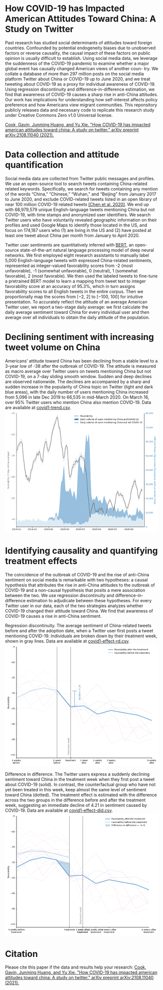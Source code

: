 # How COVID-19 has Impacted American Attitudes Toward China: A Study on Twitter

Past research has studied social determinants of attitudes toward foreign countries. Confounded by potential endogeneity biases due to unobserved factors or reverse causality, the causal impact of these factors on public opinion is usually difficult to establish. Using social media data, we leverage the suddenness of the COVID-19 pandemic to examine whether a major global event has causally changed American views of another coun- try. We collate a database of more than 297 million posts on the social media platform Twitter about China or COVID-19 up to June 2020, and we treat tweeting about COVID-19 as a proxy for individual awareness of COVID-19. Using regression discontinuity and difference-in-difference estimation, we find that awareness of COVID-19 causes a sharp rise in anti-China attitudes. Our work has implications for understanding how self-interest affects policy preference and how Americans view migrant communities. This reponsitory publicly releases data and necessary code to replicate this research study under Creative Commons Zero v1.0 Universal license.

[Cook, Gavin, Junming Huang, and Yu Xie. "How COVID-19 has impacted american attitudes toward china: A study on twitter." arXiv preprint arXiv:2108.11040 (2021).](https://arxiv.org/abs/2108.11040)

# Data collection and attitude quantification
Social media data are collected from Twitter public messages and profiles. We use an open-source tool to search tweets containing China-related related keywords. Specifically, we search for tweets containing any mention of the words “China,” “Chinese,” “Wuhan,” and “Beijing” from January 2017 to June 2020, and exclude COVID-related tweets listed in an open library of near 100 million COVID-19 related tweets [[Chen et al. 2020]](https://github.com/echen102/COVID-19-TweetIDs). We end up with 68,979,579 unique English-language tweets mentioning China but not COVID-19, with time stamps and anonymized user identifiers. We search Twitter users who have voluntarily revealed geographic information on their profiles and used Google Maps to identify those located in the US, and focus on 174,187 users who (1) are living in the US and (2) have posted at least one tweet about China per month from January to April 2020. 

Twitter user sentiments are quantitatively inferred with [BERT](https://github.com/google-research/bert), an open-source state-of-the-art natural language processing model of deep neural networks. We first employed eight research assistants to manually label 5,000 English-language tweets with expressed China-related sentiments, represented as integer-valued favorability scores from -2 (most unfavorable), -1 (somewhat unfavorable), 0 (neutral), 1 (somewhat favorable), 2 (most favorable). We then used the labeled tweets to fine-tune a pretrained BERT model to learn a mapping from tweet text to integer favorability score at an accuracy of 95.3%, which in turn assigns favorability scores to all English tweets in the entire corpus. Then we proportionally map the scores from [−2, 2] to [−100, 100] for intuitive presentation. To accurately reflect the attitude of an average American Twitter user, we report a two-stage daily average: we first calculate the daily average sentiment toward China for every individual user and then average over all individuals to obtain the daily attitude of the population.

# Declining sentiment with increasing tweet volume on China
Americans’ attitude toward China has been declining from a stable level to a 3-year low of -38 after the outbreak of COVID-19. The attitude is measured as macro average over Twitter users on tweets mentioning China but not COVID-19, on a 7-day sliding smooth window. Sudden and deep declines are observed nationwide. The declines are accompanied by a sharp and sudden increase in the popularity of China topic on Twitter (light and dark blue areas), with the daily number of users mentioning China increased from 5,096 in late Dec 2019 to 66,535 in mid-March 2020. On March 16, over 95% Twitter users who mention China also mention COVID-19. Data are available at [covid1-trend.csv](data/covid1-trend.csv).
![](figures/covid1-trend.png)

# Identifying causality and quantifying treatment effects
The coincidence of the outbreak of COVID-19 and the rise of anti-China sentiment on social media is remarkable with two hypotheses: a causal hypothesis that attributes the rise in anti-China attitudes to the outbreak of COVID-19 and a non-causal hypothesis that posits a mere association between the two. We use regression discontinuity and difference-in-difference estimation to adjudicate between these hypotheses. For every Twitter user in our data, each of the two strategies analyzes whether COVID-19 changed their attitude toward China. We find that awareness of COVID-19 causes a rise in anti-China sentiment.

Regression discontinuity. The average sentiment of China-related tweets before and after the adoption date, when a Twitter user first posts a tweet mentioning COVID-19. Individuals are broken down by their treatment week, shown in gray lines. Data are available at [covid1-effect-rd.csv](data/covid1-effect-rd.csv).
![](figures/covid1-effect-rd.png)

Difference in difference. The Twitter users express a suddenly declining sentiment toward China in the treatment week when they first post a tweet about COVID-19 (solid). In contrast, the counterfactual group who have not yet been treated in this week, keep almost the same level of sentiment toward China (dotted). The treatment effect is estimated with the difference across the two groups in the difference before and after the treatment week, suggesting an immediate decline of 4.21 in sentiment caused by COVID-19. Data are available at [covid1-effect-did.csv](data/covid1-effect-did.csv).
![](figures/covid1-effect-did.png)

# Citation
Please cite this paper if the data and results help your research: 
[Cook, Gavin, Junming Huang, and Yu Xie. "How COVID-19 has impacted american attitudes toward china: A study on twitter." arXiv preprint arXiv:2108.11040 (2021).](https://arxiv.org/abs/2108.11040)